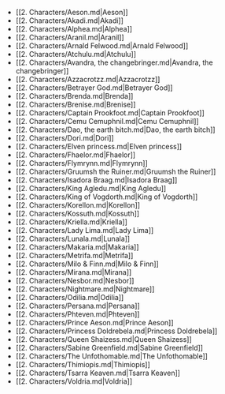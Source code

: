 - [[2. Characters/Aeson.md|Aeson]]
- [[2. Characters/Akadi.md|Akadi]]
- [[2. Characters/Alphea.md|Alphea]]
- [[2. Characters/Aranil.md|Aranil]]
- [[2. Characters/Arnald Felwood.md|Arnald Felwood]]
- [[2. Characters/Atchulu.md|Atchulu]]
- [[2. Characters/Avandra, the changebringer.md|Avandra, the changebringer]]
- [[2. Characters/Azzacrotzz.md|Azzacrotzz]]
- [[2. Characters/Betrayer God.md|Betrayer God]]
- [[2. Characters/Brenda.md|Brenda]]
- [[2. Characters/Brenise.md|Brenise]]
- [[2. Characters/Captain Prookfoot.md|Captain Prookfoot]]
- [[2. Characters/Cemu Cemuphnil.md|Cemu Cemuphnil]]
- [[2. Characters/Dao, the earth bitch.md|Dao, the earth bitch]]
- [[2. Characters/Dori.md|Dori]]
- [[2. Characters/Elven princess.md|Elven princess]]
- [[2. Characters/Fhaelor.md|Fhaelor]]
- [[2. Characters/Flymrynn.md|Flymrynn]]
- [[2. Characters/Gruumsh the Ruiner.md|Gruumsh the Ruiner]]
- [[2. Characters/Isadora Braag.md|Isadora Braag]]
- [[2. Characters/King Agledu.md|King Agledu]]
- [[2. Characters/King of Vogdorth.md|King of Vogdorth]]
- [[2. Characters/Korellon.md|Korellon]]
- [[2. Characters/Kossuth.md|Kossuth]]
- [[2. Characters/Kriella.md|Kriella]]
- [[2. Characters/Lady Lima.md|Lady Lima]]
- [[2. Characters/Lunala.md|Lunala]]
- [[2. Characters/Makaria.md|Makaria]]
- [[2. Characters/Metrifa.md|Metrifa]]
- [[2. Characters/Milo & Finn.md|Milo & Finn]]
- [[2. Characters/Mirana.md|Mirana]]
- [[2. Characters/Nesbor.md|Nesbor]]
- [[2. Characters/Nightmare.md|Nightmare]]
- [[2. Characters/Odilia.md|Odilia]]
- [[2. Characters/Persana.md|Persana]]
- [[2. Characters/Phteven.md|Phteven]]
- [[2. Characters/Prince Aeson.md|Prince Aeson]]
- [[2. Characters/Princess Doldrebela.md|Princess Doldrebela]]
- [[2. Characters/Queen Shaizess.md|Queen Shaizess]]
- [[2. Characters/Sabine Greenfield.md|Sabine Greenfield]]
- [[2. Characters/The Unfothomable.md|The Unfothomable]]
- [[2. Characters/Thimiopis.md|Thimiopis]]
- [[2. Characters/Tsarra Keaven.md|Tsarra Keaven]]
- [[2. Characters/Voldria.md|Voldria]]

